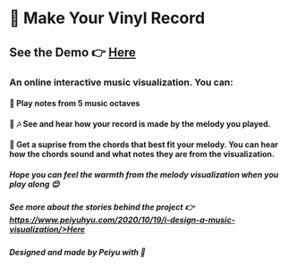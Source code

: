 # :musical_score: Make Your Vinyl Record
## See the Demo :point_right: <a href="https://vinyl-record-maker.web.app/">Here</a> 

### An online interactive music visualization. You can:
#### :musical_keyboard:   Play notes from 5 music octaves 
#### :art: :notes:   See and hear how your record is made by the melody you played. 
#### :wind_chime:   Get a suprise from the chords that best fit your melody. You can hear how the chords sound and what notes they are from the visualization.

##### Hope you can feel the warmth from the melody visualization when you play along :blush:
##### See more about the stories behind the project :point_right: <a href="">https://www.peiyuhyu.com/2020/10/19/i-design-a-music-visualization/>Here</a> 
##### Designed and made by Peiyu with :heartbeat:

